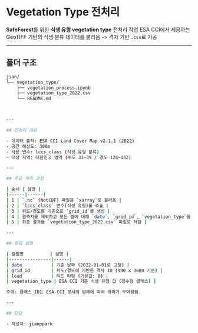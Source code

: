 # Vegetation Type 전처리

**SafeForest**를 위한 **식생 유형 vegetation type** 전처리 작업
ESA CCI에서 제공하는 GeoTIFF 기반의 식생 분류 데이터를 불러옴 -> 격자 기반 `.csv`로 가공

---

## 폴더 구조

```bash
jian/
└── vegetation_type/
    ├── vegetation_process.ipynb
    ├── vegetation_type_2022.csv
    └── README.md



---

## 전처리 개요

- 데이터 출처: ESA CCI Land Cover Map v2.1.1 (2022)
- 공간 해상도: 300m
- 사용 변수: lccs_class (식생 유형 분류)
- 대상 지역: 대한민국 영역 (위도 33~39 / 경도 124~132)

---

## 주요 처리 과정

| 순서 | 설명 |
|------|------|
| 1 | `.nc` (NetCDF) 파일을 `xarray`로 불러옴 |
| 2 | `lccs_class` 변수(식생 유형)를 추출 |
| 3 | 위도/경도를 기준으로 `grid_id`를 생성 |
| 4 | 결측치를 제외하고 모든 셀에 대해 `date`, `grid_id`, `vegetation_type`을 구성 |
| 5 | 최종 결과를 `vegetation_type_2022.csv` 파일로 저장 |

---

## 컬럼 설명

| 컬럼명          | 설명 |
|----------------|------|
| date           | 기준 날짜 (2022-01-01로 고정) |
| grid_id        | 위도/경도에 기반한 격자 ID (900 x 3600 기준) |
| lead           | 리드 타임 (기본값: 0) |
| vegetation_type | ESA CCI 기준 식생 유형 값 (정수형 클래스) |

주의: 클래스 ID는 ESA CCI 문서의 범례에 따라 의미가 부여됨됨

---

## 담당

- 작성자: jianppark
```
